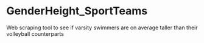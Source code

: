 # GenderHeight_SportTeams
Web scraping tool to see if varsity swimmers are on average taller than their volleyball counterparts

